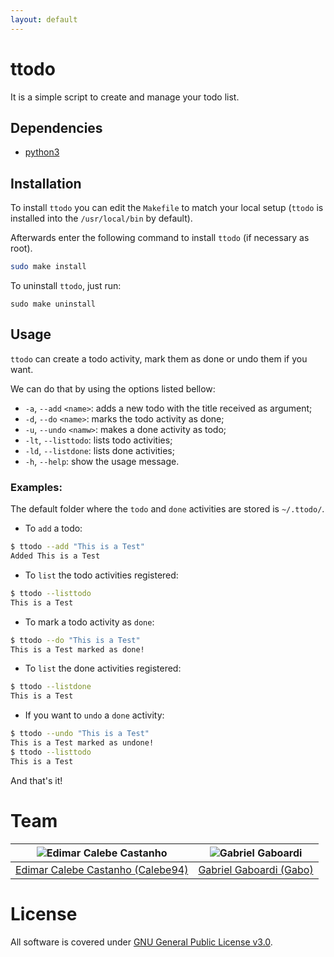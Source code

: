 ```yaml
---
layout: default
---
```


# ttodo

It is a simple script to create and manage your todo list.

## Dependencies

* [python3](https://www.python.org/)

## Installation

To install `ttodo` you can edit the `Makefile` to match your local setup (`ttodo` is installed into the `/usr/local/bin` by default).

Afterwards enter the following command to install `ttodo` (if necessary as root).

```bash
sudo make install
```

To uninstall `ttodo`, just run:

```
sudo make uninstall
```

## Usage

`ttodo` can create a todo activity, mark them as done or undo them if you want.

We can do that by using the options listed bellow:

* `-a`, `--add` `<name>`: adds a new todo with the title received as argument;
* `-d`, `--do` `<name>`:  marks the todo activity as done;
* `-u`, `--undo` `<namw>`:  makes a done activity as todo;
* `-lt`, `--listtodo`: lists todo activities;
* `-ld`, `--listdone`: lists done activities;
* `-h`, `--help`: show the usage message.

### Examples:

The default folder where the `todo` and `done` activities are stored is `~/.ttodo/`.

* To `add` a todo:

```bash
$ ttodo --add "This is a Test"
Added This is a Test
```

* To `list` the todo activities registered:

```bash
$ ttodo --listtodo
This is a Test
```

* To mark a todo activity as `done`:

```bash
$ ttodo --do "This is a Test"
This is a Test marked as done!
```

* To `list` the done activities registered:

```bash
$ ttodo --listdone
This is a Test
```

* If you want to `undo` a `done` activity:

```bash
$ ttodo --undo "This is a Test"
This is a Test marked as undone!
$ ttodo --listtodo
This is a Test
```

And that's it!

# Team

| <img src="https://github.com/Calebe94.png?size=200" alt="Edimar Calebe Castanho"> | <img src="https://github.com/gbgabo.png?size=200" alt="Gabriel Gaboardi"> | 
|:---------------------------------------------------------------------------------:|:-------------------------------------------------------------------------:|
| [Edimar Calebe Castanho (Calebe94)](https://github.com/Calebe94)                  | [Gabriel Gaboardi (Gabo)](https://github.com/gbgabo)                      |

# License

All software is covered under [GNU General Public License v3.0](https://www.gnu.org/licenses/gpl-3.0.en.html).
